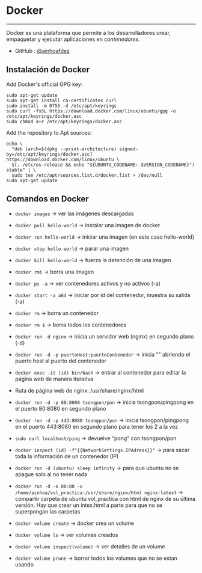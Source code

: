 # Docker
---
Docker es una plataforma que permite a los desarrolladores crear, empaquetar y ejecutar aplicaciones en *contenedores*.
- GitHub : [@ainhoafdez](https://github.com/ainhoafdez)

## Instalación de Docker

Add Docker's official GPG key:
```
sudo apt-get update
sudo apt-get install ca-certificates curl
sudo install -m 0755 -d /etc/apt/keyrings
sudo curl -fsSL https://download.docker.com/linux/ubuntu/gpg -o /etc/apt/keyrings/docker.asc
sudo chmod a+r /etc/apt/keyrings/docker.asc
```

Add the repository to Apt sources:
```
echo \
  "deb [arch=$(dpkg --print-architecture) signed-by=/etc/apt/keyrings/docker.asc] https://download.docker.com/linux/ubuntu \
  $(. /etc/os-release && echo "${UBUNTU_CODENAME:-$VERSION_CODENAME}") stable" | \
  sudo tee /etc/apt/sources.list.d/docker.list > /dev/null
sudo apt-get update
```

## Comandos en Docker

- `docker images` -> ver las imágenes descargadas
- `docker pull hello-world` -> instalar una imagen de docker
- `docker run hello-world` -> iniciar una imagen (en este caso hello-world)
- `docker stop hello-world` -> parar una imagen
- `docker kill hello-world` -> fuerza la detención de una imagen
- `docker rmi` -> borra una imagen

- `docker ps -a` -> ver contenedores activos y no activos (-a)
- `docker start -a a64` -> iniciar por id del contenedor, muestra su salida (-a)
- `docker rm` -> borra un contenedor
- `docker rm $` -> borra todos los contenedores

- `docker run -d nginx` -> inicia un servidor web (nginx) en segundo plano (-d)
- `docker run -d -p puertoHost:puertoContenedor` -> inicia "" abriendo el puerto host al puerto del contenedor
- `docker exec -it (id) bin/bash` -> entrar al contenedor para editar la página web de manera iterativa
- Ruta de página web de nginx: /usr/share/nginx/html

- `docker run -d -p 80:8080 tsongpon/pon` -> inicia tsongpon/pingpong en el puerto 80:8080 en segundo plano
- `docker run -d -p 443:8080 tsongpon/pon` -> inicia tsongpon/pingpong en el puerto 443:8080 en segundo plano para tener los 2 a la vez
- `sudo curl localhost/ping` -> devuelve "pong" con tsongpon/pon

- `docker inspect (id) -f"{{NetworkSettings.IPAdress}}"` -> para sacar toda la información de un contenedor (IP)
- `docker run -d (ubuntu) sleep infinity` -> para que ubuntu no se apague solo al no tener nada
- `docker run -d -o 80:80 -v /home/ainhoa/vol_practica:/usr/share/nginx/html nginx:latest` -> compartir carpeta de ubuntu vol_practica con html de nginx de su última versión. Hay que crear un intex.html a parte para que no se superpongan las carpetas

- `docker volume create` -> docker crea un volume
- `docker volume ls` -> ver volumes creados
- `docker volume inspect(volume)` -> ver detalles de un volume
- `docker volume prune` -> borrar todos los volumes que no se estan usando
